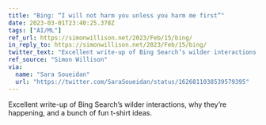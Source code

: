 ```yaml
---
title: "Bing: “I will not harm you unless you harm me first”"
date: 2023-03-01T23:40:25.378Z
tags: ["AI/ML"]
ref_url: https://simonwillison.net/2023/Feb/15/bing/
in_reply_to: https://simonwillison.net/2023/Feb/15/bing/
twitter_text: "Excellent write-up of Bing Search’s wilder interactions, why they’re happening, and a bunch of fun t-shirt ideas."
ref_source: "Simon Willison"
via:
  name: "Sara Soueidan"
  url: "https://twitter.com/SaraSoueidan/status/1626811038539579395"
---
```


Excellent write-up of Bing Search’s wilder interactions, why they’re happening, and a bunch of fun t-shirt ideas.
